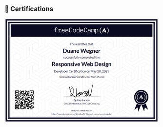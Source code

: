 ## 🏅 Certifications 

![ResponsiveWebDesignCertification.png](res/Certifications/ResponsiveWebDesignCertification.png)